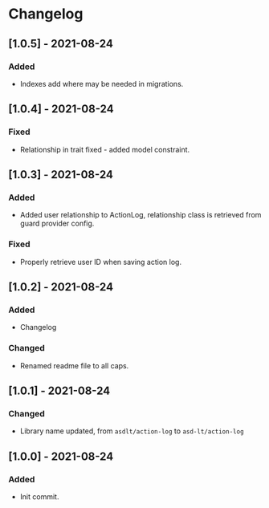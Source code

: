 # Changelog

## [1.0.5] - 2021-08-24
### Added
- Indexes add where may be needed in migrations.

## [1.0.4] - 2021-08-24
### Fixed
- Relationship in trait fixed - added model constraint.

## [1.0.3] - 2021-08-24
### Added
- Added user relationship to ActionLog, relationship class is retrieved from guard provider config.

### Fixed
- Properly retrieve user ID when saving action log.

## [1.0.2] - 2021-08-24
### Added
- Changelog

### Changed
- Renamed readme file to all caps.

## [1.0.1] - 2021-08-24

### Changed
- Library name updated, from `asdlt/action-log` to `asd-lt/action-log`

## [1.0.0] - 2021-08-24

### Added
- Init commit.